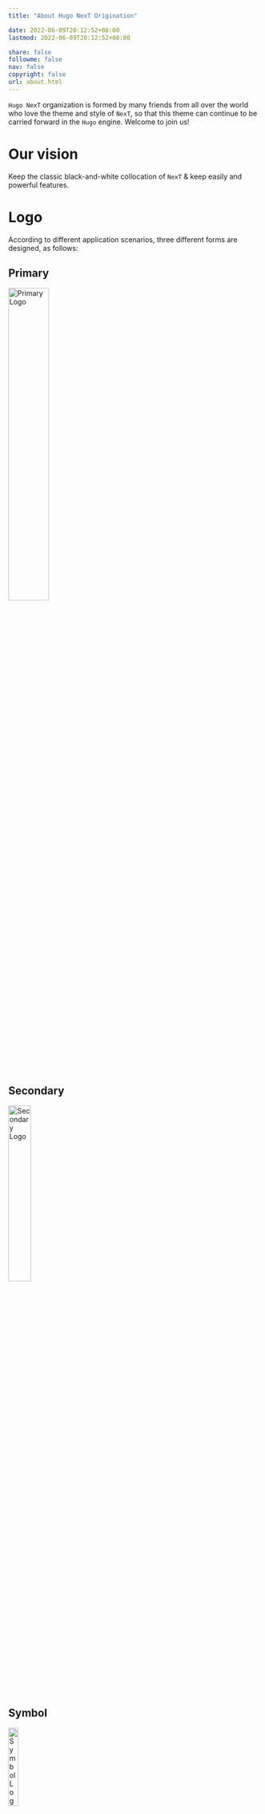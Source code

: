 ```yaml
---
title: "About Hugo NexT Origination"

date: 2022-06-09T20:12:52+08:00
lastmod: 2022-06-09T20:12:52+08:00

share: false
followme: false
nav: false
copyright: false
url: about.html
---
```


`Hugo NexT` organization is formed by many friends from all over the world who love the theme and style of `NexT`, so that this theme can continue to be carried forward in the `Hugo` engine. Welcome to join us!

# Our vision

Keep the classic black-and-white collocation of `NexT` & keep easily and powerful features.

# Logo

According to different application scenarios, three different forms are designed, as follows:

## Primary

<img src="https://lisenhui.gitee.io/imgs/hugo-next/logo/hugo-next-primary.png" width="40%" alt="Primary Logo" />

## Secondary

<img src="https://lisenhui.gitee.io/imgs/hugo-next/logo/hugo-next-secondary.png" width="30%" alt="Secondary Logo" />

## Symbol

<img src="https://lisenhui.gitee.io/imgs/hugo-next/logo/hugo-next-symbol.png" width="20%" alt="Symbol Logo" />